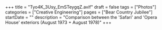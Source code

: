 +++
title = "Tyo4K_3Usy_EmSTeygqZ.avif"
draft = false
tags = ["Photos"]
categories = ["Creative Engineering"]
pages = ["Bear Country Jubilee"]
startDate = ""
description = "Comparison between the 'Safari' and 'Opera House' exteriors (August 1973 + August 1978)"
+++
